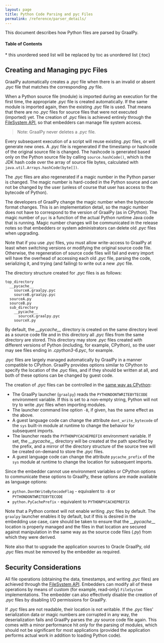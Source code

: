 ```yaml
---
layout: page
title: Python Code Parsing and pyc Files
permalink: /reference/parser_details/
---
```

This document describes how Python files are parsed by GraalPy.

<h4>Table of Contents</h4>
* this unordered seed list will be replaced by toc as unordered list
{:toc}

## Creating and Managing pyc Files

GraalPy automatically creates a _.pyc_ file when there is an invalid or absent _.pyc_ file that matches the corresponding _.py_ file.

When a Python source file (module) is imported during an execution for the first time, the appropriate _.pyc_ file is created automatically.
If the same module is imported again, then the existing _.pyc_ file is used.
That means that there are no _.pyc_ files for source files that were not executed (imported) yet.
The creation of _.pyc_ files is achieved entirely through the [FileSystem API](https://www.graalvm.org/sdk/javadoc/org/graalvm/polyglot/io/FileSystem.html), so that embedders can manage file system access.

> Note: GraalPy never deletes a _.pyc_ file.

Every subsequent execution of a script will reuse existing _.pyc_ files, or will generate new ones.
A _.pyc_ file is regenerated if the timestamp or hashcode of the original source file is changed.
The hashcode is generated based only on the Python source file by calling `source.hashCode()`, which is the JDK hash code over the array of source file bytes, calculated with `java.util.Arrays.hashCode(byte[])`.

The _.pyc_ files are also regenerated if a magic number in the Python parser is changed.
The magic number is hard-coded in the Python source and can not be changed by the user (unless of course that user has access to the bytecode of Python).

The developers of GraalPy change the magic number when the bytecode format changes.
This is an implementation detail, so the magic number does not have to correspond to the version of GraalPy (as in CPython).
The magic number of `pyc` is a function of the actual Python runtime Java code that is running. Magic number changes will be communicated in the release notes so that embedders or system administrators can delete old _.pyc_ files when upgrading.

Note that if you use _.pyc_ files, you must allow write-access to GraalPy at least when switching versions or modifying the original source code file.
Otherwise, the regeneration of source code files will fail and every import will have the overhead of accessing each old _.pyc_ file, parsing the code, serializing it, and trying (and failing) to write out a new _.pyc_ file.

The directory structure created for _.pyc_ files is as follows:
```
top_directory
  __pycache__
    sourceA.graalpy.pyc
    sourceB.graalpy.pyc
  sourceA.py
  sourceB.py
  sub_directory
    __pycache__
      sourceX.graalpy.pyc
    sourceX.py
```

By default, the _\_\_pycache\_\__ directory is created on the same directory level as a source code file and in this directory all _.pyc_ files from the same directory are stored.
This directory may store _.pyc_ files created with different versions of Python (including, for example, CPython), so the user may see files ending in _.cpython3-6.pyc_, for example.

_.pyc_ files are largely managed automatically by GraalPy in a manner compatible to CPython. GraalPy provides options similar to CPython to specify the location of the _.pyc_ files, and if they should be written at all, and both of these options can be changed by guest code.

The creation of _.pyc_ files can be controlled in the [same way as CPython](https://docs.python.org/3/using/cmdline.html):

  * The GraalPy launcher (`graalpy`) reads the `PYTHONDONTWRITEBYTECODE`
    environment variable. If this is set to a non-empty string, Python will not
    try to write _.pyc_ files when importing modules.
  * The launcher command line option `-B`, if given, has the same effect as the
    above.
  * A guest language code can change the attribute `dont_write_bytecode` of the
    `sys` built-in module at runtime to change the behavior for subsequent
    imports.
  * The launcher reads the `PYTHONPYCACHEPREFIX` environment variable. If set,
    the _\_\_pycache\_\__ directory will be created at the path specified by the
    prefix, and a mirror of the directory structure of the source tree will be
    created on-demand to store the _.pyc_ files.
  * A guest language code can change the attribute `pycache_prefix` of the `sys`
    module at runtime to change the location for subsequent imports.

Since the embedder cannot use environment variables or CPython options to
communicate these options to GraalPy, these options are made available as language options:

  * `python.DontWriteBytecodeFlag` - equivalent to `-B` or `PYTHONDONTWRITEBYTECODE`
  * `python.PyCachePrefix` - equivalent to `PYTHONPYCACHEPREFIX`


Note that a Python context will not enable writing _.pyc_ files by default.
The `graalpy` launcher enables it by default, but if this is desired in the embedding use case, care should be taken to ensure that the _\_\_pycache\_\__ location is properly managed and the files in that location are secured against manipulation in the same way as the source code files (_.py_) from which they were derived.

Note also that to upgrade the application sources to Oracle GraalPy, old _.pyc_
files must be removed by the embedder as required.

## Security Considerations

All file operations (obtaining the data, timestamps, and writing _.pyc_ files)
are achieved through the [FileSystem API](https://www.graalvm.org/sdk/javadoc/org/graalvm/polyglot/io/FileSystem.html). Embedders can modify all of these operations by means of custom (for example, read-only) `FileSystem` implementations.
The embedder can also effectively disable the creation of _.pyc_ files by disabling I/O permissions for GraalPy.

If _.pyc_ files are not readable, their location is not writable.
If the _.pyc_ files' serialization data or magic numbers are corrupted in any way, the deserialization fails and GraalPy parses the _.py_ source code file again.
This comes with a minor performance hit *only* for the parsing of modules, which should not be significant for most applications (provided the application performs actual work in addition to loading Python code).
